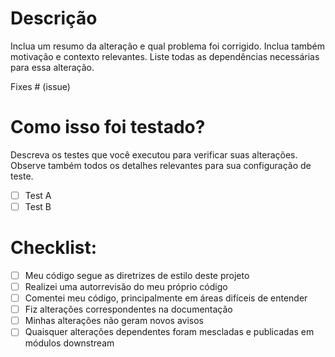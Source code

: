 # Descrição

Inclua um resumo da alteração e qual problema foi corrigido. Inclua também motivação e contexto relevantes. Liste todas as dependências necessárias para essa alteração.

Fixes # (issue)

# Como isso foi testado?

Descreva os testes que você executou para verificar suas alterações. Observe também todos os detalhes relevantes para sua configuração de teste.

- [ ] Test A
- [ ] Test B

# Checklist:

- [ ] Meu código segue as diretrizes de estilo deste projeto
- [ ] Realizei uma autorrevisão do meu próprio código
- [ ] Comentei meu código, principalmente em áreas difíceis de entender
- [ ] Fiz alterações correspondentes na documentação
- [ ] Minhas alterações não geram novos avisos
- [ ] Quaisquer alterações dependentes foram mescladas e publicadas em módulos downstream
